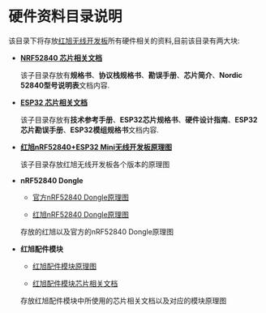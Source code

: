 # 硬件资料目录说明
该目录下将存放[红旭无线开发板](https://shop507575225.taobao.com/index.htm?spm=2013.1.w5002-16973646476.2.56ea1f47dUx4Ha)所有硬件相关的资料,目前该目录有两大块:
- [**NRF52840 芯片相关文档**](https://github.com/xiaolongba/wireless-tech/tree/master/%E7%A1%AC%E4%BB%B6/NRF52840%20%E8%8A%AF%E7%89%87%E7%9B%B8%E5%85%B3%E6%96%87%E6%A1%A3)

  该子目录存放有**规格书**、**协议栈规格书**、**勘误手册**、**芯片简介**、**Nordic 52840型号说明表**文档内容.
  
- [**ESP32 芯片相关文档**](https://github.com/xiaolongba/wireless-tech/tree/master/%E7%A1%AC%E4%BB%B6/ESP32%20%E8%8A%AF%E7%89%87%E7%9B%B8%E5%85%B3%E6%96%87%E6%A1%A3)

  该子目录存放有**技术参考手册**、**ESP32芯片规格书**、**硬件设计指南**、**ESP32芯片勘误手册**、**ESP32模组规格书**文档内容.

- [**红旭nRF52840+ESP32 Mini无线开发板原理图**](https://github.com/xiaolongba/wireless-tech/tree/master/%E7%A1%AC%E4%BB%B6/%E7%BA%A2%E6%97%ADnRF52840%2BESP32%20Mini%E6%97%A0%E7%BA%BF%E5%BC%80%E5%8F%91%E6%9D%BF%E5%8E%9F%E7%90%86%E5%9B%BE)

  该子目录存放红旭无线开发板各个版本的原理图
  
 - **nRF52840 Dongle**
    - [官方nRF52840 Dongle原理图](https://github.com/xiaolongba/wireless-tech/tree/master/%E7%A1%AC%E4%BB%B6/%E5%AE%98%E6%96%B9nRF52840%20Dongle%E5%8E%9F%E7%90%86%E5%9B%BE)
  
    - [红旭nRF52840 Dongle原理图](https://github.com/xiaolongba/wireless-tech/tree/master/%E7%A1%AC%E4%BB%B6/%E7%BA%A2%E6%97%ADnRF52840%20Dongle%E5%8E%9F%E7%90%86%E5%9B%BE)

    存放的红旭以及官方的nRF52840 Dongle原理图
  
- **红旭配件模块**
    - [红旭配件模块原理图](https://github.com/xiaolongba/wireless-tech/tree/master/%E7%A1%AC%E4%BB%B6/%E7%BA%A2%E6%97%AD%E9%85%8D%E4%BB%B6%E6%A8%A1%E5%9D%97%E5%8E%9F%E7%90%86%E5%9B%BE)
  
    - [红旭配件模块芯片相关文档](https://github.com/xiaolongba/wireless-tech/tree/master/%E7%A1%AC%E4%BB%B6/%E7%BA%A2%E6%97%AD%E9%85%8D%E4%BB%B6%E6%A8%A1%E5%9D%97%E8%8A%AF%E7%89%87%E7%9B%B8%E5%85%B3%E6%96%87%E6%A1%A3)

    存放红旭配件模块中所使用的芯片相关文档以及对应的模块原理图
